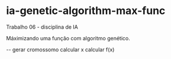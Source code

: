 # ia-genetic-algorithm-max-func

Trabalho 06 - disciplina de IA

Máximizando uma função com algoritmo genético.

--
gerar cromossomo
calcular x
calcular f(x)
